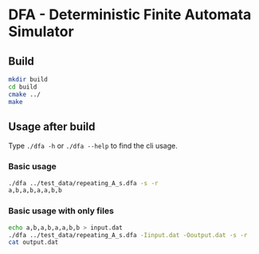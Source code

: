 # DFA - Deterministic Finite Automata Simulator

## Build
```bash
mkdir build
cd build
cmake ../
make
```


## Usage after build
Type `./dfa -h` or `./dfa --help` to find the cli usage.
### Basic usage
```bash
./dfa ../test_data/repeating_A_s.dfa -s -r
a,b,a,b,a,a,b,b
```
### Basic usage with only files
```bash
echo a,b,a,b,a,a,b,b > input.dat
./dfa ../test_data/repeating_A_s.dfa -Iinput.dat -Ooutput.dat -s -r
cat output.dat
```
